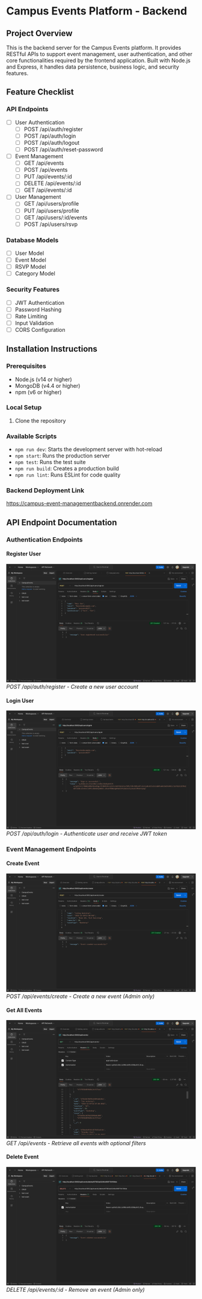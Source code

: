 # Campus Events Platform - Backend

## Project Overview
This is the backend server for the Campus Events platform. It provides RESTful APIs to support event management, user authentication, and other core functionalities required by the frontend application. Built with Node.js and Express, it handles data persistence, business logic, and security features.

## Feature Checklist

### API Endpoints
- [ ] User Authentication
  - [ ] POST /api/auth/register
  - [ ] POST /api/auth/login
  - [ ] POST /api/auth/logout
  - [ ] POST /api/auth/reset-password

- [ ] Event Management
  - [ ] GET /api/events
  - [ ] POST /api/events
  - [ ] PUT /api/events/:id
  - [ ] DELETE /api/events/:id
  - [ ] GET /api/events/:id

- [ ] User Management
  - [ ] GET /api/users/profile
  - [ ] PUT /api/users/profile
  - [ ] GET /api/users/:id/events
  - [ ] POST /api/users/rsvp

### Database Models
- [ ] User Model
- [ ] Event Model
- [ ] RSVP Model
- [ ] Category Model

### Security Features
- [ ] JWT Authentication
- [ ] Password Hashing
- [ ] Rate Limiting
- [ ] Input Validation
- [ ] CORS Configuration

## Installation Instructions

### Prerequisites
- Node.js (v14 or higher)
- MongoDB (v4.4 or higher)
- npm (v6 or higher)

### Local Setup
1. Clone the repository

### Available Scripts
- `npm run dev`: Starts the development server with hot-reload
- `npm start`: Runs the production server
- `npm test`: Runs the test suite
- `npm run build`: Creates a production build
- `npm run lint`: Runs ESLint for code quality

### Backend Deployment Link
https://campus-event-managementbackend.onrender.com

## API Endpoint Documentation

### Authentication Endpoints

#### Register User
![Register API](./Endpoints/register.png)
*POST /api/auth/register - Create a new user account*

#### Login User
![Login API](./Endpoints/signin.png)
*POST /api/auth/login - Authenticate user and receive JWT token*

### Event Management Endpoints

#### Create Event
![Create Event API](./Endpoints/createevent.png)
*POST /api/events/create - Create a new event (Admin only)*

#### Get All Events
![Get Events API](./Endpoints/fetchEvents.png)
*GET /api/events - Retrieve all events with optional filters*

#### Delete Event
![Delete Event API](./Endpoints/deleteEvents.png)
*DELETE /api/events/:id - Remove an event (Admin only)*
